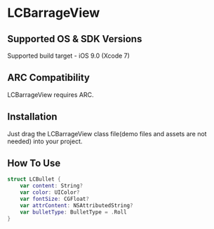 # LCBarrageView

## Supported OS & SDK Versions

Supported build target - iOS 9.0 (Xcode 7)

## ARC Compatibility

LCBarrageView requires ARC.

## Installation

Just drag the LCBarrageView class file(demo files and assets are not needed) into your project.

## How To Use

```swift
struct LCBullet {
    var content: String?
    var color: UIColor?
    var fontSize: CGFloat?
    var attrContent: NSAttributedString?
    var bulletType: BulletType = .Roll
}
```



